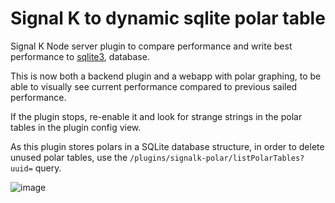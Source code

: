 # Signal K to dynamic sqlite polar table


Signal K Node server plugin to compare performance and write best performance to  [sqlite3](https://www.sqlite.org/), database.

This is now both a backend plugin and a webapp with polar graphing, to be able to visually see current performance compared to previous sailed performance.

If the plugin stops, re-enable it and look for strange strings in the polar tables in the plugin config view.

As this plugin stores polars in a SQLite database structure, in order to delete unused polar tables, use the `/plugins/signalk-polar/listPolarTables?uuid=` query.

![image](https://user-images.githubusercontent.com/2553029/79595779-be7ac280-80df-11ea-8da2-a4766e4915b2.png)
